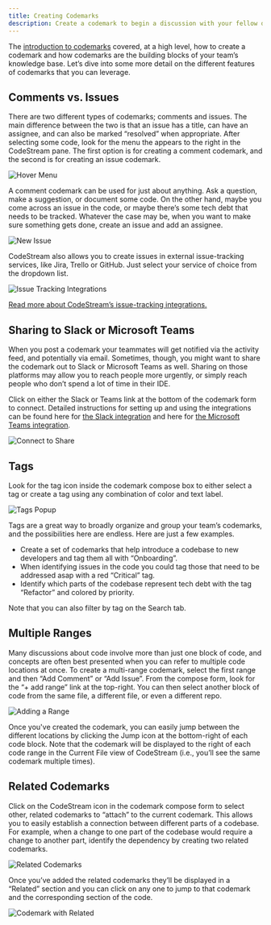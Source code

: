 ```yaml
---
title: Creating Codemarks
description: Create a codemark to begin a discussion with your fellow developers
---
```

The [introduction to
codemarks](../gettingStarted/code-discussion-with-codemarks) covered, at a high
level, how to create a codemark and how codemarks are the building blocks of
your team’s knowledge base. Let’s dive into some more detail on the different
features of codemarks that you can leverage.

## Comments vs. Issues

There are two different types of codemarks; comments and issues. The main
difference between the two is that an issue has a title, can have an assignee,
and can also be marked “resolved” when appropriate. After selecting some code,
look for the menu the appears to the right in the CodeStream pane. The first
option is for creating a comment codemark, and the second is for creating an
issue codemark.

![Hover Menu](../assets/images/SpatialHoverComment1.png)

A comment codemark can be used for just about anything. Ask a question, make a
suggestion, or document some code. On the other hand, maybe you come across an
issue in the code, or maybe there’s some tech debt that needs to be tracked.
Whatever the case may be, when you want to make sure something gets done, create
an issue and add an assignee.

![New Issue](../assets/images/NewIssueWithText.png)

CodeStream also allows you to create issues in external issue-tracking services,
like Jira, Trello or GitHub. Just select your service of choice from the
dropdown list.

![Issue Tracking Integrations](../assets/images/IssueTrackingIntegrations.png)

[Read more about CodeStream’s issue-tracking integrations.](issue-tracking-integrations)

## Sharing to Slack or Microsoft Teams

When you post a codemark your teammates will get notified via the activity feed,
and potentially via email. Sometimes, though, you might want to share the
codemark out to Slack or Microsoft Teams as well. Sharing on those platforms may
allow you to reach people more urgently, or simply reach people who don’t spend
a lot of time in their IDE. 

Click on either the Slack or Teams link at the bottom of the codemark form to
connect. Detailed instructions for setting up and using the integrations can be
found here for [the Slack integration](slack-integration) and here for [the
Microsoft Teams integration](msteams-integration).

![Connect to Share](../assets/images/NewCodemark-NotConnected1.png)

## Tags

Look for the tag icon inside the codemark compose box to either select a tag or
create a tag using any combination of color and text label.

![Tags Popup](../assets/images/TagsPopup.png)

Tags are a great way to broadly organize and group your team’s codemarks, and
the possibilities here are endless. Here are just a few examples.

* Create a set of codemarks that help introduce a codebase to new developers and
  tag them all with “Onboarding”.
* When identifying issues in the code you could tag those that need to be
  addressed asap with a red “Critical” tag.
* Identify which parts of the codebase represent tech debt with the tag
  “Refactor” and colored by priority.

Note that you can also filter by tag on the Search tab.

## Multiple Ranges

Many discussions about code involve more than just one block of code, and
concepts are often best presented when you can refer to multiple code locations
at once. To create a multi-range codemark, select the first range and then “Add
Comment” or “Add Issue”. From the compose form, look for the “+ add range” link
at the top-right. You can then select another block of code from the same file,
a different file, or even a different repo.

![Adding a Range](../assets/images/animated/MultipleRanges.gif)

Once you've created the codemark, you can easily jump between the different
locations by clicking the Jump icon at the bottom-right of each code block. Note
that the codemark will be displayed to the right of each code range in the
Current File view of CodeStream (i.e., you’ll see the same codemark multiple
times).

## Related Codemarks

Click on the CodeStream icon in the codemark compose form to select other,
related codemarks to “attach” to the current codemark. This allows you to easily
establish a connection between different parts of a codebase. For example, when
a change to one part of the codebase would require a change to another part,
identify the dependency by creating two related codemarks.

![Related Codemarks](../assets/images/AddCodelink.png)

Once you’ve added the related codemarks they’ll be displayed in a “Related”
section and you can click on any one to jump to that codemark and the
corresponding section of the code.

![Codemark with Related](../assets/images/CodemarkWithRelated.png)
